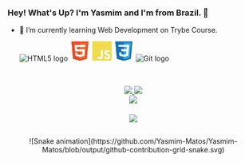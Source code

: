 ### Hey! What's Up? I'm Yasmim and I'm from Brazil. 👋
- 🌱 I’m currently learning Web Development on Trybe Course. </div>  

   <div>
      <img alt="HTML5 logo" height="40" width="40" src="https://cdn.jsdelivr.net/gh/devicons/devicon/icons/github/github-original.svg">
      <img alt="HTML5 logo" height="40" width="40" src="https://raw.githubusercontent.com/devicons/devicon/master/icons/html5/html5-original.svg">
      <img alt="JS logo" height="40" width="40" src="https://raw.githubusercontent.com/devicons/devicon/master/icons/javascript/javascript-plain.svg">
      <img alt="CSS logo" height="40" width="40" src="https://raw.githubusercontent.com/devicons/devicon/master/icons/css3/css3-original.svg">
      <img alt="Git logo" height="40" width="40" src="https://cdn.jsdelivr.net/gh/devicons/devicon/icons/git/git-original.svg">
    </div>

##
<br>
<div align="center">
  <a href="https://github.com/Yasmim-Matos">
  <img height="150em" src="https://github-readme-stats.vercel.app/api?username=Yasmim-Matos&show_icons=true&theme=chartreuse-dark&include_all_commits=true&count_private=true"/>
   <img height="150em" src="http://github-readme-streak-stats.herokuapp.com?user=Yasmim-Matos&theme=chartreuse-dark&date_format=j%20M%5B%20Y%5D&stroke=1F6FEB&dates=58A6FF&fire=1F6FEB&ring=58A6FF">
 
  <div align="center">
   <a href="https://github.com/Yasmim-Matos">
    <img height:"100em" src="https://github-readme-stats.vercel.app/api/top-langs/?username=Yasmim-Matos&theme=chartreuse-dark"> 
</div>
 <br>
   <a href="https://github.com/Yasmim-Matos/trybe-exercicios" target=_blank><img align="center" height="150em" src="https://github-readme-stats.vercel.app/api/pin/?username=Yasmim-Matos&repo=trybe-exercicios&theme=chartreuse-dark&border_radius=10"></a>
 <br>
    
##
    

</div>
<div align="center">
  ![Snake animation](https://github.com/Yasmim-Matos/Yasmim-Matos/blob/output/github-contribution-grid-snake.svg)
</div>
